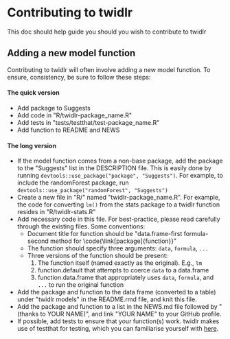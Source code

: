 # Contributing to twidlr

This doc should help guide you should you wish to contribute to twidlr

## Adding a new model function

Contributing to twidlr will often involve adding a new model function. To ensure, consistency, be sure to follow these steps:

#### The quick version

- Add package to Suggests
- Add code in "R/twidlr-package_name.R"
- Add tests in "tests/testthat/test-package_name.R"
- Add function to README and NEWS

#### The long version

- If the model function comes from a non-base package, add the package to the "Suggests" list in the DESCRIPTION file. This is easily done by running `devtools::use_package("package", "Suggests")`. For example, to include the randomForest package, run `devtools::use_package("randomForest", "Suggests")`
- Create a new file in "R/" named "twidlr-package_name.R". For example, the code for converting `lm()` from the stats package to a twidlr function resides in "R/twidlr-stats.R"
- Add necessary code in this file. For best-practice, please read carefully through the existing files. Some conventions:
    - Document title for function should be "data.frame-first formula-second method for \code{\link[package]{function}}"
    - The function should specify three arguments: `data`, `formula`, `...`
    - Three versions of the function should be present:
        1. The function itself (named exactly as the original). E.g., `lm`
        2. function.default that attempts to coerce `data` to a data.frame
        3. function.data.frame that appropriately uses `data`, `formula`, and `...` to run the original function
- Add the package and function to the data frame (converted to a table) under "twidlr models" in the README.rmd file, and knit this file.
- Add the package and function to a list in the NEWS.md file followed by "(thanks to YOUR NAME)", and link "YOUR NAME" to your GitHub profile.
- If possible, add tests to ensure that your function(s) work. twidlr makes use of testthat for testing, which you can familiarise yourself with [here](http://r-pkgs.had.co.nz/tests.html).
